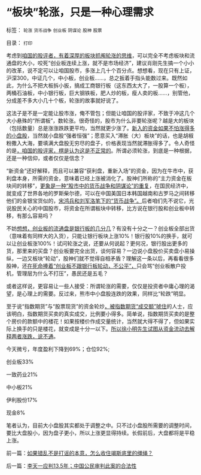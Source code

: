 # “板块”轮涨，只是一种心理需求

标签： `轮涨` `货币战争` `创业板` `阴谋论` `股神` `股票` 

目录： `打印`

考虑到[咱国的股评者，有着深厚的板块抓阄轮涨的思维](../../../2013/7/16/数学，轮涨，狼牙棒，看空创业板的，还有别的理由吗？.md)，可以完全不考虑板块和流通盘的大小，咬死“创业板连续上涨，就不是市场经济”，建议肖刚先生搞一个小小的改革，说不定可以让咱国股市，多涨上几十个百分点。想想看，现在只有上证，沪深300，中证几个，中小板，创业板……，总之扳着手指头能数过来。既然如此，为什么不把大板拆小扳，搞成工商银行板（这东西太大了，一股算一个板），两桶石油板，中小银行板，巨大钢铁板，肥人炒的板，瘦人卖的板……，别管他，分成差不多大小几十个板，轮涨的故事就好说了。

这法子是不是一定能让股市涨，俺不管包；但能让咱国的股评家，不致于冲这几个大小悬殊的“所谓板”，数轮涨。很奇怪的，股市为什么非要轮涨呢？越是大的板块（包括数量）总是涨涨跌跌更平均，当然就更少涨了。[新入的资金如果不怕涨得多的小盘股](../../../2011/4/28/打压小盘股，成功制造了股灾.md)，当然就小盘股“强者恒强”；愿意买入“滞胀（大）板块”的话，也是胡椒粉撒入大海，要填满大盘股无穷尽的盘子，价格表现当然就滞胀得多了。令人奇怪的是[，咱国的股评家，楞是认为这是不正常的](../../../2010/7/1/股评家骂散户，骂市场经济，骂创业板，骂买卖自愿.md)。所谓必须轮涨，到底是一种根据，还是一种信仰，或者仅仅是信念？

“新资金”还好解释，而且可以兼容“获利盘，重新入场”的资金，因为在牛市中，获利盘本身，所需的资金，意味着已经上涨被消化了。股神们所称的“主力资金在板块间的转移”，[更象是一种“股市中的货币战争和阴谋论”的重复](../../../2011/11/30/市场不是万能的，市场是可以被行政干预打死.md)，在国民经济中，就变成了世界各地的罗斯柴尔德，可以在中国美国日本韩国越南和古罗马之间转移他们的金银宝货似的，[宋鸿兵和刘军洛笔下的“货币战争”。](../../../2008/9/2/不喜欢张五常，朗咸平，宋鸿兵，刘军洛等人的阴谋论.md)后者咱们先不说它，光说股民关心的中国股市，将资金在所谓板块中转移，比方说在银行股和创业板中转移，有那么容易吗？

不妨[想想，创业板的流通盘是银行板的几分几](../../../2008/9/20/理性投资无关大小盘.md)？有没有十分之一？创业板全部出货（意味着有同样大的入货），只能让银行板块上涨10%！银行股10%的换手，就可以让创业板涨100%！试问轮涨之说，还要从何说起？更何况，银行股出更多的货，那里来的买盘？创业板要完全出货，谈何容易？一边说小盘股价买卖盘小易操纵，一边又板块“轮动”，股神们就不觉得自相矛盾？理解这一条以后，再看看很多股神，还[在死命捧着“创业板不跟银行板轮动，不公平”，](../../../2013/7/31/(银行＋地产)无牛市，更不会有国进民退的牛市.md)只会骂“创业板散户投机，管理层为什么不打压”，愚民还是五毛？

或者这样说，更容易让一些人接受：所谓轮涨的需要，仅仅是投资者中庸心理的渴望，是心理上的需要。反过来，熊市中小盘股连跌的效果，同样比“轮跌”明显。

至于说“指数期货”与“股票现货”的资金轮炒[，被指数期货“成交额”唬住](../../../2013/7/2/徐小明先生错误地把国企大盘股下跌归咎指数期货；.md)的人士，应该明白，指数期货买卖的真实成交，比例要小得多。简单说，指数期货买卖的是整个房价的款额中的楼花！如果按楼价作成交量统计，当然就大得不得了，但如果实际上换手的只是楼花，就变成是十分一以下。[所以徐小明先生试图从资金流动去解释两者涨跌，说不通](../../../2013/7/9/接近真相的徐小明先生仍存的误区.md)。

今天微亏，年度盈利下降到69%；仓位92%;

创业板33%

一致药业21%

中小板21%

伊利股份17%

现金8%

笔者认为，目前大小盘股其实都处于调整之中。只不过小盘股所需要的调整时间，要比大盘股小，因为盘子更小，所以上涨更显得持续。长假前后，大盘都将是平稳上涨。



前一篇：[如果错乱不是打谣的本意，怎么收住竭斯底里的缰绳？](../../../2013/9/25/如果错乱不是打谣的本意，怎么收住竭斯底里的缰绳？.md)

后一篇：[李天一应判13.5年；中国公民审判此案的合法性](../../../2013/9/26/李天一应判13.5年；中国公民审判此案的合法性.md)